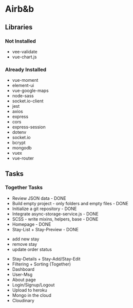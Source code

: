 # Airb&b

## Libraries

### Not Installed

- vee-validate
- vue-chart.js

### Already Installed

- vue-moment
- element-ui
- vue-google-maps
- node-sass
- socket.io-client
- jest
- axios
- express
- cors
- express-session
- dotenv
- socket.io
- bcrypt
- mongodb
- vuex
- vue-router

## Tasks

### Together Tasks

- Review JSON data - DONE
- Build empty project - only folders and empty files - DONE
- Initialize a git repository - DONE
- Integrate async-storage-service.js - DONE
- SCSS - write mixins, helpers, base - DONE
- Homepage - DONE
- Stay-List + Stay-Preview - DONE

* add new stay
* remove stay
* update order status

- Stay-Details + Stay-Add/Stay-Edit
- Filtering + Sorting (Together)
- Dashboard
- User-Msg
- About page
- Login/Signup/Logout
- Upload to heroku
- Mongo in the cloud
- Cloudinary
